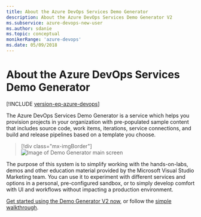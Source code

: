 ```yaml
---
title: About the Azure DevOps Services Demo Generator
description: About the Azure DevOps Services Demo Generator V2
ms.subservice: azure-devops-new-user
ms.author: sdanie
ms.topic: conceptual
monikerRange: 'azure-devops'
ms.date: 05/09/2018
---
```


# About the Azure DevOps Services Demo Generator

[!INCLUDE [version-eq-azure-devops](../includes/version-eq-azure-devops.md)]

The Azure DevOps Services Demo Generator is a service which helps you provision projects in your organization with pre-populated sample content that includes source code, work items, iterations, service connections, and build and release pipelines based on a template you choose.

> [!div class="mx-imgBorder"]
> ![Image of Demo Generator main screen](media/3.png)

The purpose of this system is to simplify working with the hands-on-labs, demos and other education material provided by the Microsoft Visual Studio Marketing team. You can use it to experiment with different services and options in a personal, pre-configured sandbox, or to simply develop comfort with UI and workflows without impacting a production environment.

[Get started using the Demo Generator V2 now](https://azuredevopsdemogenerator.azurewebsites.net/), or follow the [simple walkthrough](use-demo-generator-v2.md).
